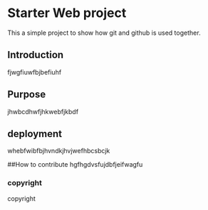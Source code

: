 # Starter Web project
This a simple project to show how git and github is used together.

## Introduction

fjwgfiuwfbjbefiuhf

## Purpose
jhwbcdhwfjhkwebfjkbdf

## deployment

whebfwibfbjhvndkjhvjwefhbcsbcjk

##How to contribute
hgfhgdvsfujdbfjeifwagfu


### copyright
copyright
